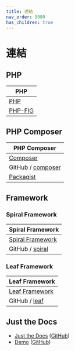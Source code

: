 ```yaml
---
title: 連結
nav_order: 9000
has_children: true
---
```



# 連結




## PHP

| PHP |
| --- |
| [PHP](https://www.php.net/) |
| [PHP-FIG](https://www.php-fig.org/) |




## PHP Composer

| PHP Composer |
| --- |
| [Composer](https://getcomposer.org/) |
| GitHub / [composer](https://github.com/composer/composer) |
| [Packagist](https://packagist.com/) |




## Framework

### Spiral Framework

| Spiral Framework |
| --- |
| [Spiral Framework](https://spiral.dev/) |
| GitHub / [spiral](https://github.com/spiral) |

### Leaf Framework

| Leaf Framework |
| --- |
| [Leaf Framework](https://leafphp.dev/) |
| GitHub / [leaf](https://github.com/leafsphp/leaf) |




## Just the Docs

* [Just the Docs](https://pmarsceill.github.io/just-the-docs/) ([GitHub](https://github.com/pmarsceill/just-the-docs))
* [Demo](https://pmarsceill.github.io/jtd-remote/) ([GitHub](https://github.com/pmarsceill/jtd-remote))

